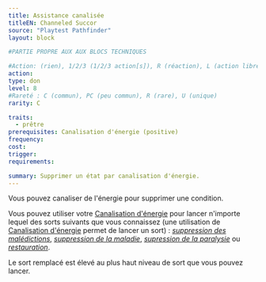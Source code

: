 ```yaml
---
title: Assistance canalisée
titleEN: Channeled Succor
source: "Playtest Pathfinder"
layout: block

#PARTIE PROPRE AUX AUX BLOCS TECHNIQUES

#Action: (rien), 1/2/3 (1/2/3 action[s]), R (réaction), L (action libre)
action: 
type: don
level: 8
#Rareté : C (commun), PC (peu commun), R (rare), U (unique)
rarity: C

traits:
  - prêtre
prerequisites: Canalisation d'énergie (positive)
frequency: 
cost: 
trigger: 
requirements:

summary: Supprimer un état par canalisation d'énergie.
---
```


Vous pouvez canaliser de l'énergie pour supprimer une condition.

Vous pouvez utiliser votre [Canalisation d'énergie](/classes/prêtre.html#canalisation-dénergie) pour lancer n'importe lequel des sorts suivants que vous connaissez (une utilisation de [Canalisation d'énergie](/classes/prêtre.html#canalisation-dénergie) permet de lancer un sort) : [*suppression des malédictions*](/sorts/suppression-des-malédictions.html), [*suppression de la maladie*](/sorts/suppression-de-la-maladie.html), [*supression de la paralysie*](/sorts/suppression-de-la-paralysie.html) ou [*restauration*](/sorts/restauration.html).

Le sort remplacé est élevé au plus haut niveau de sort que vous pouvez lancer.
